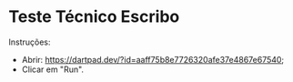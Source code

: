 # Teste Técnico Escribo
Instruções:
- Abrir: https://dartpad.dev/?id=aaff75b8e7726320afe37e4867e67540;
- Clicar em "Run".
